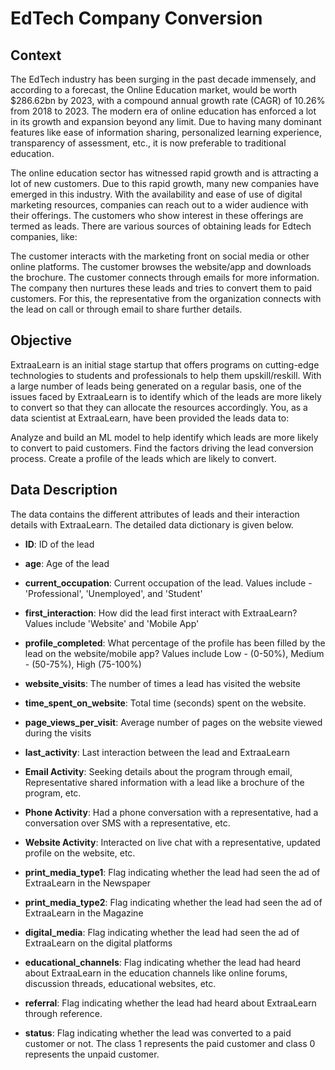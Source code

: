 # EdTech Company Conversion

## Context

The EdTech industry has been surging in the past decade immensely, and according to a forecast, the Online Education market, would be worth $286.62bn by 2023, with a compound annual growth rate (CAGR) of 10.26% from 2018 to 2023. The modern era of online education has enforced a lot in its growth and expansion beyond any limit. Due to having many dominant features like ease of information sharing, personalized learning experience, transparency of assessment, etc., it is now preferable to traditional education.

The online education sector has witnessed rapid growth and is attracting a lot of new customers. Due to this rapid growth, many new companies have emerged in this industry. With the availability and ease of use of digital marketing resources, companies can reach out to a wider audience with their offerings. The customers who show interest in these offerings are termed as leads. There are various sources of obtaining leads for Edtech companies, like:

The customer interacts with the marketing front on social media or other online platforms.
The customer browses the website/app and downloads the brochure.
The customer connects through emails for more information.
The company then nurtures these leads and tries to convert them to paid customers. For this, the representative from the organization connects with the lead on call or through email to share further details.

## Objective

ExtraaLearn is an initial stage startup that offers programs on cutting-edge technologies to students and professionals to help them upskill/reskill. With a large number of leads being generated on a regular basis, one of the issues faced by ExtraaLearn is to identify which of the leads are more likely to convert so that they can allocate the resources accordingly. You, as a data scientist at ExtraaLearn, have been provided the leads data to:

Analyze and build an ML model to help identify which leads are more likely to convert to paid customers.
Find the factors driving the lead conversion process.
Create a profile of the leads which are likely to convert.

## Data Description

The data contains the different attributes of leads and their interaction details with ExtraaLearn. The detailed data dictionary is given below.

- **ID**: ID of the lead
- **age**: Age of the lead
- **current_occupation**: Current occupation of the lead. Values include - 'Professional', 'Unemployed', and 'Student'
- **first_interaction**: How did the lead first interact with ExtraaLearn? Values include 'Website' and 'Mobile App'
- **profile_completed**: What percentage of the profile has been filled by the lead on the website/mobile app? Values include Low - (0-50%), Medium - (50-75%), High (75-100%)
- **website_visits**: The number of times a lead has visited the website
- **time_spent_on_website**: Total time (seconds) spent on the website.
- **page_views_per_visit**: Average number of pages on the website viewed during the visits
- **last_activity**: Last interaction between the lead and ExtraaLearn

- **Email Activity**: Seeking details about the program through email, Representative shared information with a lead like a brochure of the program, etc.
- **Phone Activity**: Had a phone conversation with a representative, had a conversation over SMS with a representative, etc.
- **Website Activity**: Interacted on live chat with a representative, updated profile on the website, etc.
- **print_media_type1**: Flag indicating whether the lead had seen the ad of ExtraaLearn in the Newspaper

- **print_media_type2**: Flag indicating whether the lead had seen the ad of ExtraaLearn in the Magazine
- **digital_media**: Flag indicating whether the lead had seen the ad of ExtraaLearn on the digital platforms
- **educational_channels**: Flag indicating whether the lead had heard about ExtraaLearn in the education channels like online forums, discussion threads, educational websites, etc.
- **referral**: Flag indicating whether the lead had heard about ExtraaLearn through reference.
- **status**: Flag indicating whether the lead was converted to a paid customer or not. The class 1 represents the paid customer and class 0 represents the unpaid customer.